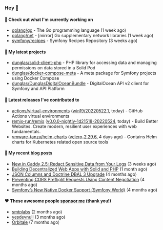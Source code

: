 ### Hey 👋

#### 👷 Check out what I'm currently working on

- [golang/go](https://github.com/golang/go) - The Go programming language (1 week ago)
- [golang/net](https://github.com/golang/net) - [mirror] Go supplementary network libraries (1 week ago)
- [symfony/recipes](https://github.com/symfony/recipes) - Symfony Recipes Repository (3 weeks ago)

#### 🌱 My latest projects

- [dunglas/solid-client-php](https://github.com/dunglas/solid-client-php) - PHP library for accessing data and managing permissions on data stored in a Solid Pod
- [dunglas/docker-compose-meta](https://github.com/dunglas/docker-compose-meta) - A meta package for Symfony projects using Docker Compose
- [dunglas/DunglasDigitalOceanBundle](https://github.com/dunglas/DunglasDigitalOceanBundle) - DigitalOcean API v2 client for Symfony and API Platform

#### 🔭 Latest releases I've contributed to

- [actions/virtual-environments](https://github.com/actions/virtual-environments) ([win19/20220522.1](https://github.com/actions/virtual-environments/releases/tag/win19%2F20220522.1), today) - GitHub Actions virtual environments
- [remix-run/remix](https://github.com/remix-run/remix) ([v0.0.0-nightly-1d21518-20220524](https://github.com/remix-run/remix/releases/tag/v0.0.0-nightly-1d21518-20220524), today) - Build Better Websites. Create modern, resilient user experiences with web fundamentals.
- [vmware-tanzu/helm-charts](https://github.com/vmware-tanzu/helm-charts) ([velero-2.29.6](https://github.com/vmware-tanzu/helm-charts/releases/tag/velero-2.29.6), 4 days ago) - Contains Helm charts for Kubernetes related open source tools

#### 📜 My recent [blog posts](https://dunglas.fr)

- [New in Caddy 2.5: Redact Sensitive Data from Your Logs](https://dunglas.fr/2022/04/caddy-logging-security-improvements/) (3 weeks ago)
- [Building Decentralized Web Apps with Solid and PHP](https://dunglas.fr/2022/04/building-decentralized-web-apps-with-solid-and-php/) (1 month ago)
- [JSON Columns and Doctrine DBAL 3 Upgrade](https://dunglas.fr/2022/01/json-columns-and-doctrine-dbal-3-upgrade/) (4 months ago)
- [Preventing CORS Preflight Requests Using Content Negotiation](https://dunglas.fr/2022/01/preventing-cors-preflight-requests-using-content-negotiation/) (4 months ago)
- [Symfony’s New Native Docker Support (Symfony World)](https://dunglas.fr/2021/12/symfonys-new-native-docker-support-symfony-world/) (4 months ago)

#### ❤️ These awesome people [sponsor me](https://github.com/sponsors/dunglas) (thank you!)

- [smtplabs](https://github.com/smtplabs) (2 months ago)
- [yesdevnull](https://github.com/yesdevnull) (3 months ago)
- [Orbitale](https://github.com/Orbitale) (7 months ago)
